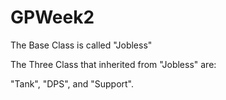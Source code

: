 # GPWeek2

The Base Class is called "Jobless"

The Three Class that inherited from "Jobless" are:

"Tank", "DPS", and "Support".
